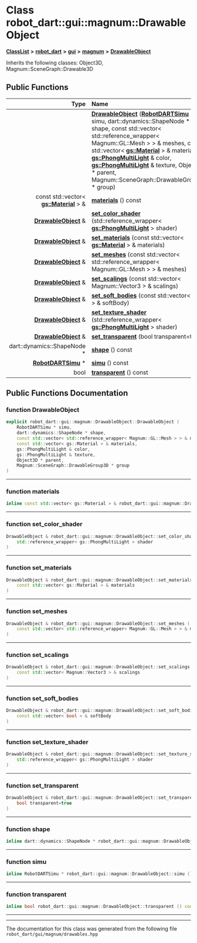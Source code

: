 

# Class robot\_dart::gui::magnum::DrawableObject



[**ClassList**](annotated.md) **>** [**robot\_dart**](namespacerobot__dart.md) **>** [**gui**](namespacerobot__dart_1_1gui.md) **>** [**magnum**](namespacerobot__dart_1_1gui_1_1magnum.md) **>** [**DrawableObject**](classrobot__dart_1_1gui_1_1magnum_1_1DrawableObject.md)








Inherits the following classes: Object3D,  Magnum::SceneGraph::Drawable3D


































## Public Functions

| Type | Name |
| ---: | :--- |
|   | [**DrawableObject**](#function-drawableobject) ([**RobotDARTSimu**](classrobot__dart_1_1RobotDARTSimu.md) \* simu, dart::dynamics::ShapeNode \* shape, const std::vector&lt; std::reference\_wrapper&lt; Magnum::GL::Mesh &gt; &gt; & meshes, const std::vector&lt; [**gs::Material**](classrobot__dart_1_1gui_1_1magnum_1_1gs_1_1Material.md) &gt; & materials, [**gs::PhongMultiLight**](classrobot__dart_1_1gui_1_1magnum_1_1gs_1_1PhongMultiLight.md) & color, [**gs::PhongMultiLight**](classrobot__dart_1_1gui_1_1magnum_1_1gs_1_1PhongMultiLight.md) & texture, Object3D \* parent, Magnum::SceneGraph::DrawableGroup3D \* group) <br> |
|  const std::vector&lt; [**gs::Material**](classrobot__dart_1_1gui_1_1magnum_1_1gs_1_1Material.md) &gt; & | [**materials**](#function-materials) () const<br> |
|  [**DrawableObject**](classrobot__dart_1_1gui_1_1magnum_1_1DrawableObject.md) & | [**set\_color\_shader**](#function-set_color_shader) (std::reference\_wrapper&lt; [**gs::PhongMultiLight**](classrobot__dart_1_1gui_1_1magnum_1_1gs_1_1PhongMultiLight.md) &gt; shader) <br> |
|  [**DrawableObject**](classrobot__dart_1_1gui_1_1magnum_1_1DrawableObject.md) & | [**set\_materials**](#function-set_materials) (const std::vector&lt; [**gs::Material**](classrobot__dart_1_1gui_1_1magnum_1_1gs_1_1Material.md) &gt; & materials) <br> |
|  [**DrawableObject**](classrobot__dart_1_1gui_1_1magnum_1_1DrawableObject.md) & | [**set\_meshes**](#function-set_meshes) (const std::vector&lt; std::reference\_wrapper&lt; Magnum::GL::Mesh &gt; &gt; & meshes) <br> |
|  [**DrawableObject**](classrobot__dart_1_1gui_1_1magnum_1_1DrawableObject.md) & | [**set\_scalings**](#function-set_scalings) (const std::vector&lt; Magnum::Vector3 &gt; & scalings) <br> |
|  [**DrawableObject**](classrobot__dart_1_1gui_1_1magnum_1_1DrawableObject.md) & | [**set\_soft\_bodies**](#function-set_soft_bodies) (const std::vector&lt; bool &gt; & softBody) <br> |
|  [**DrawableObject**](classrobot__dart_1_1gui_1_1magnum_1_1DrawableObject.md) & | [**set\_texture\_shader**](#function-set_texture_shader) (std::reference\_wrapper&lt; [**gs::PhongMultiLight**](classrobot__dart_1_1gui_1_1magnum_1_1gs_1_1PhongMultiLight.md) &gt; shader) <br> |
|  [**DrawableObject**](classrobot__dart_1_1gui_1_1magnum_1_1DrawableObject.md) & | [**set\_transparent**](#function-set_transparent) (bool transparent=true) <br> |
|  dart::dynamics::ShapeNode \* | [**shape**](#function-shape) () const<br> |
|  [**RobotDARTSimu**](classrobot__dart_1_1RobotDARTSimu.md) \* | [**simu**](#function-simu) () const<br> |
|  bool | [**transparent**](#function-transparent) () const<br> |




























## Public Functions Documentation




### function DrawableObject 

```C++
explicit robot_dart::gui::magnum::DrawableObject::DrawableObject (
    RobotDARTSimu * simu,
    dart::dynamics::ShapeNode * shape,
    const std::vector< std::reference_wrapper< Magnum::GL::Mesh > > & meshes,
    const std::vector< gs::Material > & materials,
    gs::PhongMultiLight & color,
    gs::PhongMultiLight & texture,
    Object3D * parent,
    Magnum::SceneGraph::DrawableGroup3D * group
) 
```




<hr>



### function materials 

```C++
inline const std::vector< gs::Material > & robot_dart::gui::magnum::DrawableObject::materials () const
```




<hr>



### function set\_color\_shader 

```C++
DrawableObject & robot_dart::gui::magnum::DrawableObject::set_color_shader (
    std::reference_wrapper< gs::PhongMultiLight > shader
) 
```




<hr>



### function set\_materials 

```C++
DrawableObject & robot_dart::gui::magnum::DrawableObject::set_materials (
    const std::vector< gs::Material > & materials
) 
```




<hr>



### function set\_meshes 

```C++
DrawableObject & robot_dart::gui::magnum::DrawableObject::set_meshes (
    const std::vector< std::reference_wrapper< Magnum::GL::Mesh > > & meshes
) 
```




<hr>



### function set\_scalings 

```C++
DrawableObject & robot_dart::gui::magnum::DrawableObject::set_scalings (
    const std::vector< Magnum::Vector3 > & scalings
) 
```




<hr>



### function set\_soft\_bodies 

```C++
DrawableObject & robot_dart::gui::magnum::DrawableObject::set_soft_bodies (
    const std::vector< bool > & softBody
) 
```




<hr>



### function set\_texture\_shader 

```C++
DrawableObject & robot_dart::gui::magnum::DrawableObject::set_texture_shader (
    std::reference_wrapper< gs::PhongMultiLight > shader
) 
```




<hr>



### function set\_transparent 

```C++
DrawableObject & robot_dart::gui::magnum::DrawableObject::set_transparent (
    bool transparent=true
) 
```




<hr>



### function shape 

```C++
inline dart::dynamics::ShapeNode * robot_dart::gui::magnum::DrawableObject::shape () const
```




<hr>



### function simu 

```C++
inline RobotDARTSimu * robot_dart::gui::magnum::DrawableObject::simu () const
```




<hr>



### function transparent 

```C++
inline bool robot_dart::gui::magnum::DrawableObject::transparent () const
```




<hr>

------------------------------
The documentation for this class was generated from the following file `robot_dart/gui/magnum/drawables.hpp`

